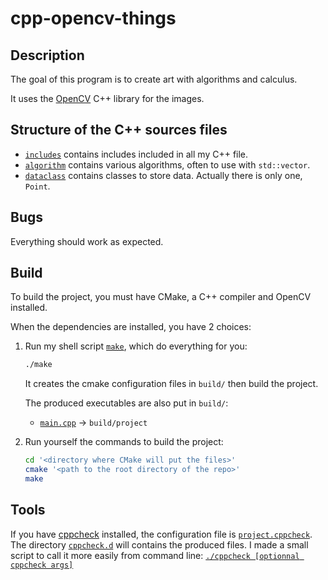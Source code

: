 # cpp-opencv-things

## Description

The goal of this program is to create art with algorithms and calculus.

It uses the [OpenCV](https://opencv.org/) C++ library for the images.

## Structure of the C++ sources files

- [`includes`](includes) contains includes included in all my C++ file.
- [`algorithm`](algorithm) contains various algorithms, often to use with `std::vector`.
- [`dataclass`](dataclass) contains classes to store data. Actually there is only one, `Point`.

## Bugs

Everything should work as expected.

## Build

To build the project, you must have CMake, a C++ compiler and OpenCV installed.

When the dependencies are installed, you have 2 choices:

1. Run my shell script [`make`](make), which do everything for you:
   ```bash
   ./make
   ```

   It creates the cmake configuration files in `build/` then build the project.

   The produced executables are also put in `build/`:
   - [`main.cpp`](main.cpp) -> `build/project`

2. Run yourself the commands to build the project:
   ```bash
   cd '<directory where CMake will put the files>'
   cmake '<path to the root directory of the repo>'
   make
   ```

## Tools

If you have [cppcheck](https://cppcheck.sourceforge.io/) installed, the configuration file is [`project.cppcheck`](project.cppcheck). The directory [`cppcheck.d`](cppcheck.d) will contains the produced files.
I made a small script to call it more easily from command line: [`./cppcheck [optionnal cppcheck args]`](cppcheck)
